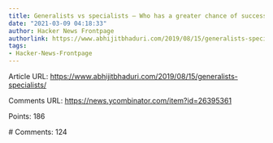 ```yaml
---
title: Generalists vs specialists – Who has a greater chance of success? (2019)
date: "2021-03-09 04:18:33"
author: Hacker News Frontpage
authorlink: https://www.abhijitbhaduri.com/2019/08/15/generalists-specialists/
tags:
- Hacker-News-Frontpage
---
```


<p>Article URL: <a href="https://www.abhijitbhaduri.com/2019/08/15/generalists-specialists/">https://www.abhijitbhaduri.com/2019/08/15/generalists-specialists/</a></p>
<p>Comments URL: <a href="https://news.ycombinator.com/item?id=26395361">https://news.ycombinator.com/item?id=26395361</a></p>
<p>Points: 186</p>
<p># Comments: 124</p>
